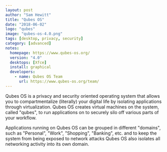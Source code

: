 ```yaml
---
layout: post
author: "Sam Hewitt"
title: "Qubes OS"
date: "2018-06-02"
logo: "qubes"
image: "qubes-os-4.0.png"
tags: [desktop, privacy, security]
category: [advanced]
notes:
  homepage: https://www.qubes-os.org/
  version: "4.0"
  desktops: [Xfce]
  install: graphical
  developers:
    - name: Qubes OS Team
      url: https://www.qubes-os.org/team/
---
```


Qubes OS is a privacy and security oriented operating system that allows you to compartmentalize (literally) your digital life by isolating applications through virtualization. Qubes OS creates virtual machines on the system, called "qubes", to run applications on to securely silo off various parts of your workflow.

Applications running on Qubes OS can be grouped in different "domains", such as "Personal", "Work", "Shopping", "Banking", etc. and to keep the system from being exposed to network attacks Qubes OS also isolates all networking activity into its own domain.